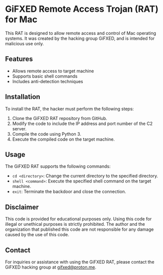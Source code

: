 # GiFXED Remote Access Trojan (RAT) for Mac

This RAT is designed to allow remote access and control of Mac operating systems. It was created by the hacking group GiFXED, and is intended for malicious use only.

## Features

- Allows remote access to target machine
- Supports basic shell commands
- Includes anti-detection techniques

## Installation

To install the RAT, the hacker must perform the following steps:

1. Clone the GiFXED RAT repository from GitHub.
2. Modify the code to include the IP address and port number of the C2 server.
3. Compile the code using Python 3.
4. Execute the compiled code on the target machine.

## Usage

The GiFXED RAT supports the following commands:

- `cd <directory>`: Change the current directory to the specified directory.
- `shell <command>`: Execute the specified shell command on the target machine.
- `exit`: Terminate the backdoor and close the connection.

## Disclaimer

This code is provided for educational purposes only. Using this code for illegal or unethical purposes is strictly prohibited. The author and the organization that published this code are not responsible for any damage caused by the use of this code.

## Contact

For inquiries or assistance with using the GiFXED RAT, please contact the GiFXED hacking group at gifxed@proton.me.
